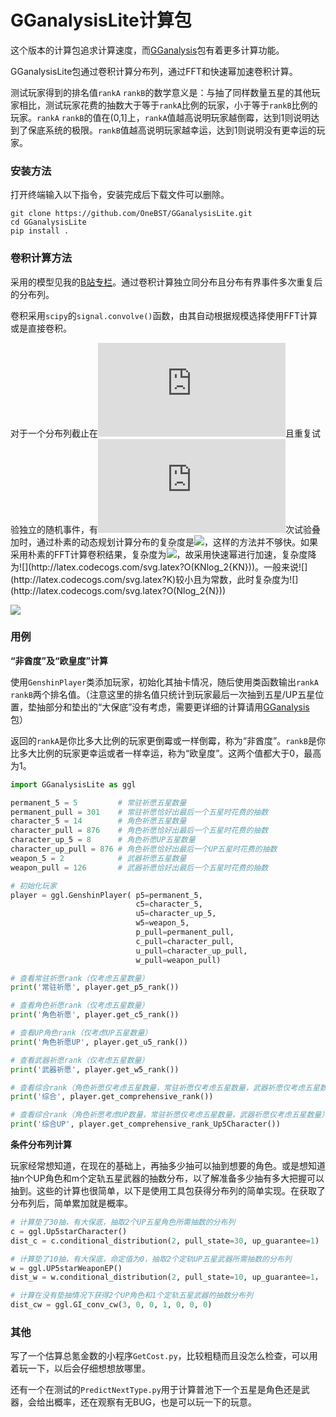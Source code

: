 # GGanalysisLite计算包

这个版本的计算包追求计算速度，而[GGanalysis](https://github.com/OneBST/GGanalysis)包有着更多计算功能。

GGanalysisLite包通过卷积计算分布列，通过FFT和快速幂加速卷积计算。

测试玩家得到的排名值`rankA` `rankB`的数学意义是：与抽了同样数量五星的其他玩家相比，测试玩家花费的抽数大于等于`rankA`比例的玩家，小于等于`rankB`比例的玩家。`rankA` `rankB`的值在(0,1]上，`rankA`值越高说明玩家越倒霉，达到1则说明达到了保底系统的极限。`rankB`值越高说明玩家越幸运，达到1则说明没有更幸运的玩家。

### 安装方法

打开终端输入以下指令，安装完成后下载文件可以删除。

```shell
git clone https://github.com/OneBST/GGanalysisLite.git
cd GGanalysisLite
pip install .
```

### 卷积计算方法

采用的模型见我的[B站专栏](https://www.bilibili.com/read/cv10468091)。通过卷积计算独立同分布且分布有界事件多次重复后的分布列。

卷积采用`scipy`的`signal.convolve()`函数，由其自动根据规模选择使用FFT计算或是直接卷积。

对于一个分布列截止在![](http://latex.codecogs.com/svg.latex?K)且重复试验独立的随机事件，有![](http://latex.codecogs.com/svg.latex?N)次试验叠加时，通过朴素的动态规划计算分布的复杂度是![](http://latex.codecogs.com/svg.latex?O(K^2N^2) )，这样的方法并不够快。如果采用朴素的FFT计算卷积结果，复杂度为![](http://latex.codecogs.com/svg.latex?O(KN^2log_2{KN}))，故采用快速幂进行加速，复杂度降为![](http://latex.codecogs.com/svg.latex?O(KNlog_2{KN}))。一般来说![](http://latex.codecogs.com/svg.latex?K)较小且为常数，此时复杂度为![](http://latex.codecogs.com/svg.latex?O(Nlog_2{N}))

![](http://latex.codecogs.com/svg.latex?{\sum_{n=1}^{log_2N}{n2^n}\textless\sum_{n=1}^{log_2N}{log_2N{\cdot}2^n}\textless2Nlog_2N{\Rightarrow}O(Nlog_2N)})

### 用例

**“非酋度”及“欧皇度”计算**

使用`GenshinPlayer`类添加玩家，初始化其抽卡情况，随后使用类函数输出`rankA` `rankB`两个排名值。（注意这里的排名值只统计到玩家最后一次抽到五星/UP五星位置，垫抽部分和垫出的“大保底”没有考虑，需要更详细的计算请用[GGanalysis](https://github.com/OneBST/GGanalysis)包）

返回的`rankA`是你比多大比例的玩家更倒霉或一样倒霉，称为“非酋度”。`rankB`是你比多大比例的玩家更幸运或者一样幸运，称为“欧皇度”。这两个值都大于0，最高为1。

```python
import GGanalysisLite as ggl

permanent_5 = 5			# 常驻祈愿五星数量
permanent_pull = 301	# 常驻祈愿恰好出最后一个五星时花费的抽数
character_5 = 14		# 角色祈愿五星数量
character_pull = 876	# 角色祈愿恰好出最后一个五星时花费的抽数
character_up_5 = 8		# 角色祈愿UP五星数量
character_up_pull = 876	# 角色祈愿恰好出最后一个UP五星时花费的抽数
weapon_5 = 2			# 武器祈愿五星数量
weapon_pull = 126		# 武器祈愿恰好出最后一个五星时花费的抽数

# 初始化玩家
player = ggl.GenshinPlayer(	p5=permanent_5,
                            c5=character_5,
                            u5=character_up_5,
                            w5=weapon_5,
                            p_pull=permanent_pull,
                            c_pull=character_pull,
                            u_pull=character_up_pull,
                            w_pull=weapon_pull)

# 查看常驻祈愿rank（仅考虑五星数量）
print('常驻祈愿', player.get_p5_rank())

# 查看角色祈愿rank（仅考虑五星数量）
print('角色祈愿', player.get_c5_rank())

# 查看UP角色rank（仅考虑UP五星数量）
print('角色祈愿UP', player.get_u5_rank())

# 查看武器祈愿rank（仅考虑五星数量）
print('武器祈愿', player.get_w5_rank())

# 查看综合rank（角色祈愿仅考虑五星数量，常驻祈愿仅考虑五星数量，武器祈愿仅考虑五星数量）
print('综合', player.get_comprehensive_rank())

# 查看综合rank（角色祈愿考虑UP数量，常驻祈愿仅考虑五星数量，武器祈愿仅考虑五星数量）
print('综合UP', player.get_comprehensive_rank_Up5Character())
```

**条件分布列计算**

玩家经常想知道，在现在的基础上，再抽多少抽可以抽到想要的角色。或是想知道抽n个UP角色和m个定轨五星武器的抽数分布，以了解准备多少抽有多大把握可以抽到。这些的计算也很简单，以下是使用工具包获得分布列的简单实现。在获取了分布列后，简单累加就是概率。

```python
# 计算垫了30抽，有大保底，抽取2个UP五星角色所需抽数的分布列
c = ggl.Up5starCharacter()
dist_c = c.conditional_distribution(2, pull_state=30, up_guarantee=1)

# 计算垫了10抽，有大保底，命定值为0，抽取2个定轨UP五星武器所需抽数的分布列
w = ggl.UP5starWeaponEP()
dist_w = w.conditional_distribution(2, pull_state=10, up_guarantee=1， fate_point=0)

# 计算在没有垫抽情况下获得2个UP角色和1个定轨五星武器的抽数分布列
dist_cw = ggl.GI_conv_cw(3, 0, 0, 1, 0, 0, 0)
```

### 其他

写了一个估算总氪金数的小程序`GetCost.py`，比较粗糙而且没怎么检查，可以用着玩一下，以后会仔细想想放哪里。

还有一个在测试的`PredictNextType.py`用于计算普池下一个五星是角色还是武器，会给出概率，还在观察有无BUG，也是可以玩一下的玩意。
